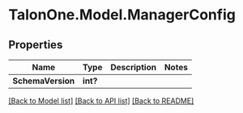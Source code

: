# TalonOne.Model.ManagerConfig
## Properties

Name | Type | Description | Notes
------------ | ------------- | ------------- | -------------
**SchemaVersion** | **int?** |  | 

[[Back to Model list]](../README.md#documentation-for-models) [[Back to API list]](../README.md#documentation-for-api-endpoints) [[Back to README]](../README.md)

